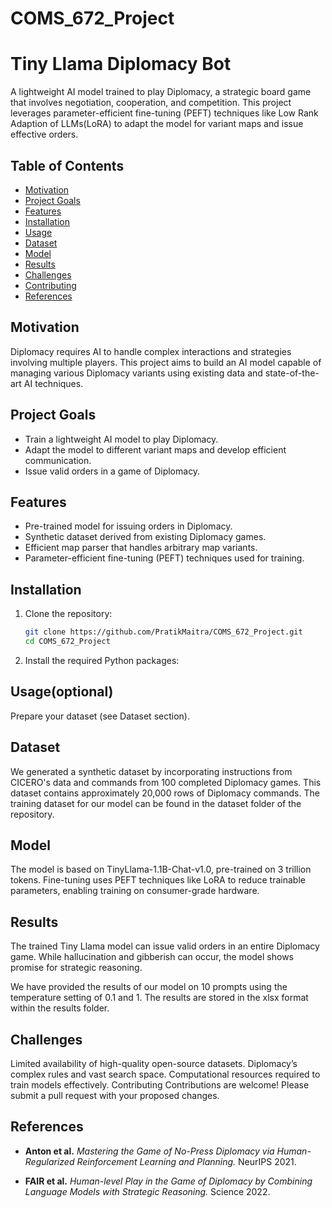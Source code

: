 # COMS_672_Project

# Tiny Llama Diplomacy Bot

A lightweight AI model trained to play Diplomacy, a strategic board game that involves negotiation, cooperation, and competition. This project leverages parameter-efficient fine-tuning (PEFT) techniques like Low Rank Adaption of LLMs(LoRA) to adapt the model for variant maps and issue effective orders.

## Table of Contents

- [Motivation](#motivation)
- [Project Goals](#project-goals)
- [Features](#features)
- [Installation](#installation)
- [Usage](#usage)
- [Dataset](#dataset)
- [Model](#model)
- [Results](#results)
- [Challenges](#challenges)
- [Contributing](#contributing)
- [References](#references)

## Motivation

Diplomacy requires AI to handle complex interactions and strategies involving multiple players. This project aims to build an AI model capable of managing various Diplomacy variants using existing data and state-of-the-art AI techniques.

## Project Goals

- Train a lightweight AI model to play Diplomacy.
- Adapt the model to different variant maps and develop efficient communication.
- Issue valid orders in a game of Diplomacy.

## Features

- Pre-trained model for issuing orders in Diplomacy.
- Synthetic dataset derived from existing Diplomacy games.
- Efficient map parser that handles arbitrary map variants.
- Parameter-efficient fine-tuning (PEFT) techniques used for training.

## Installation

1. Clone the repository:
   ```bash
   git clone https://github.com/PratikMaitra/COMS_672_Project.git
   cd COMS_672_Project
2. Install the required Python packages:


## Usage(optional)
Prepare your dataset (see Dataset section).

## Dataset
We generated a synthetic dataset by incorporating instructions from CICERO's data and commands from 100 completed Diplomacy games. This dataset contains approximately 20,000 rows of Diplomacy commands. The training dataset for our model can be found in the dataset folder of the repository.

## Model
The model is based on TinyLlama-1.1B-Chat-v1.0, pre-trained on 3 trillion tokens. Fine-tuning uses PEFT techniques like LoRA to reduce trainable parameters, enabling training on consumer-grade hardware.

## Results
The trained Tiny Llama model can issue valid orders in an entire Diplomacy game. While hallucination and gibberish can occur, the model shows promise for strategic reasoning.

We have provided the results of our model on 10 prompts using the temperature setting of 0.1 and 1. The results are stored in the xlsx format within the results folder.

## Challenges
Limited availability of high-quality open-source datasets.
Diplomacy’s complex rules and vast search space.
Computational resources required to train models effectively.
Contributing
Contributions are welcome! Please submit a pull request with your proposed changes.

## References

- **Anton et al.** *Mastering the Game of No-Press Diplomacy via Human-Regularized Reinforcement Learning and Planning.* NeurIPS 2021.

- **FAIR et al.** *Human-level Play in the Game of Diplomacy by Combining Language Models with Strategic Reasoning.* Science 2022.


